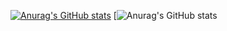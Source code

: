 [![Anurag's GitHub stats](https://github-readme-stats.vercel.app/api?username=guilhemvnt)](https://github.com/anuraghazra/github-readme-stats)
[![Anurag's GitHub stats](https://pixel-profile-ui.vercel.app/api/github-stats?username=guilhemvnt&screen_effect=true&include_all_commits=true&pixelate_avatar=true&theme=road_trip&theme=road_trip&color=%23ffffffFF)

